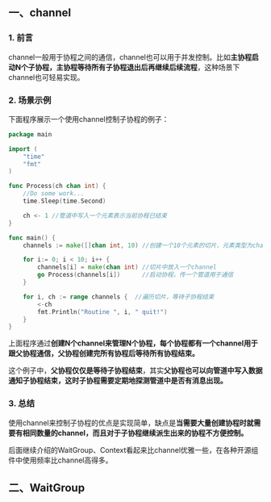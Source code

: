 ## 一、channel

### 1. 前言

channel一般用于协程之间的通信，channel也可以用于并发控制。比如**主协程启动N个子协程，主协程等待所有子协程退出后再继续后续流程**，这种场景下channel也可轻易实现。

### 2. 场景示例

下面程序展示一个使用channel控制子协程的例子：

```go
package main

import (
    "time"
    "fmt"
)

func Process(ch chan int) {
    //Do some work...
    time.Sleep(time.Second)

    ch <- 1 //管道中写入一个元素表示当前协程已结束
}

func main() {
    channels := make([]chan int, 10) //创建一个10个元素的切片，元素类型为channel

    for i:= 0; i < 10; i++ {
        channels[i] = make(chan int) //切片中放入一个channel
        go Process(channels[i])      //启动协程，传一个管道用于通信
    }

    for i, ch := range channels {  //遍历切片，等待子协程结束
        <-ch
        fmt.Println("Routine ", i, " quit!")
    }
}
```

上面程序通过**创建N个channel来管理N个协程，每个协程都有一个channel用于跟父协程通信，父协程创建完所有协程后等待所有协程结束。**

这个例子中，**父协程仅仅是等待子协程结束**，其实**父协程也可以向管道中写入数据通知子协程结束，这时子协程需要定期地探测管道中是否有消息出现。**

### 3. 总结

使用channel来控制子协程的优点是实现简单，缺点是**当需要大量创建协程时就需要有相同数量的channel，而且对于子协程继续派生出来的协程不方便控制。**

后面继续介绍的WaitGroup、Context看起来比channel优雅一些，在各种开源组件中使用频率比channel高得多。

## 二、WaitGroup